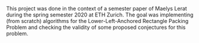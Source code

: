 This project was done in the context of a semester paper of Maelys Lerat during the spring semester 2020 at ETH Zurich.
The goal was implementing (from scratch) algorithms for the Lower-Left-Anchored Rectangle Packing Problem and checking the validity of some proposed conjectures for this problem.
